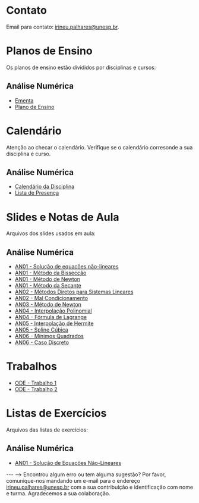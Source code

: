 <!-- # Informações Gerais
As informações sobre a oferta da disciplina no período 2020.2 podem ser lidas no [Plano de Curso](https://drive.google.com/file/d/1P5gzhI-wrO_lZKLjTi2-reVs7j3ia8bb/view?usp=sharing). Uma live de dúvidas sobre esse plano pode ser assistida [aqui](https://drive.google.com/drive/folders/1H70yHhUw56rLBTXCzbOfJ-ODy1v9OkPd?usp=sharing). -->

# Contato
Email para contato: [irineu.palhares@unesp.br](mailto:irineu.palhares@unesp.br).


# Planos de Ensino
Os planos de ensino estão divididos por disciplinas e cursos:

## Análise Numérica
- [Ementa](materiais/Ementa_AnaliseNumerica.pdf)
- [Plano de Ensino](materiais/PlanoEnsino_AnaliseNumerica.pdf)

# Calendário
Atenção ao checar o calendário. Verifique se o calendário corresonde a sua disciplina e curso.
## Análise Numérica
- [Calendário da Disciplina](https://docs.google.com/spreadsheets/d/1NTl8ZsmrNm0tB4MVtG2HEA2AKBPTyXBQxG4NWRvJY64/edit?usp=sharing)
- [Lista de Presença](https://docs.google.com/spreadsheets/d/1XK1wJJJfBOAA-Ze4jX0TyvBCc6jnNshX_oiRh0yavUU/edit?usp=sharing)

# Slides e Notas de Aula
Arquivos dos slides usados em aula:

## Análise Numérica
- [AN01 - Solução de equações não-lineares](materiais/AN01_EquacoesNaoLineares.pdf)
- [AN01 - Método da Bissecção](materiais/AN01_MetBisseccao_EquacoesNaoLineares.pdf)
- [AN01 - Método de Newton](materiais/AN01_MetNewton_EquacoesNaoLineares.pdf)
- [AN01 - Método da Secante](materiais/AN01_MetSecante_EquacoesNaoLineares.pdf)
- [AN02 - Métodos Diretos para Sistemas Lineares](materiais/AN02_SistemasLineares.pdf)
- [AN02 - Mal Condicionamento](materiais/AN02_MalCondicinoamento_SistemasLineares.pdf)
- [AN03 - Método de Newton](materiais/AN03_MetNewton_SistemasNaoLineares.pdf)
- [AN04 - Interpolação Polinomial](materiais/AN04_InterpolacaoPolinomial.pdf)
- [AN04 - Fórmula de Lagrange](materiais/AN04_Lagrange_InterpolacaoPolinomial.pdf)
- [AN05 - Interpolação de Hermite](materiais/AN05_Hermite_Splines.pdf)
- [AN05 - Spline Cúbica](materiais/AN05_Cubica_Splines.pdf)
- [AN06 - Mínimos Quadrados](materiais/AN06_MinimosQuadrados.pdf)
- [AN06 - Caso Discreto](materiais/AN06_Discreto_MinimosQuadrados.pdf)

# Trabalhos
- [ODE - Trabalho 1](materiais/TrabalhoODE1.pdf)
- [ODE - Trabalho 2](materiais/TrabalhoODE2.pdf)

# Listas de Exercícios
Arquivos das listas de exercícios:

## Análise Numérica
- [AN01 - Solução de Equações Não-Lineares](materiais/CNA01_Lista_DecomposicoesMatriciais.pdf)


--- -->
Encontrou algum erro ou tem alguma sugestão? Por favor, comunique-nos mandando um e-mail para o endereço [irineu.palhares@unesp.br](mailto:irineu.palhares@unesp.br) com a sua contribuição e identificação com nome e turma. Agradecemos a sua colaboração.
